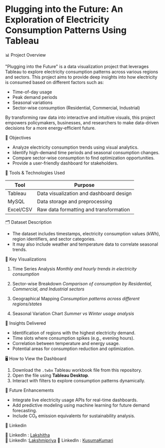 # Plugging into the Future: An Exploration of Electricity Consumption Patterns Using Tableau

📊 Project Overview

"Plugging into the Future" is a data visualization project that leverages Tableau to explore electricity consumption patterns across various regions and sectors. This project aims to provide deep insights into how electricity is consumed based on different factors such as:

- Time-of-day usage
- Peak demand periods
- Seasonal variations
- Sector-wise consumption (Residential, Commercial, Industrial)

By transforming raw data into interactive and intuitive visuals, this project empowers policymakers, businesses, and researchers to make data-driven decisions for a more energy-efficient future.


🎯 Objectives

- Analyze electricity consumption trends using visual analytics.
- Identify high-demand time periods and seasonal consumption changes.
- Compare sector-wise consumption to find optimization opportunities.
- Provide a user-friendly dashboard for stakeholders.


🧰 Tools & Technologies Used

| Tool          | Purpose                                 |
|---------------|-----------------------------------------|
|   Tableau     | Data visualization and dashboard design |
|   MySQL       | Data storage and preprocessing          |
|   Excel/CSV   | Raw data formatting and transformation  |



🗂️ Dataset Description

- The dataset includes timestamps, electricity consumption values (kWh), region identifiers, and sector categories.
- It may also include weather and temperature data to correlate seasonal trends.



📌 Key Visualizations

1. Time Series Analysis
   _Monthly and hourly trends in electricity consumption_

2. Sector-wise Breakdown 
   _Comparison of consumption by Residential, Commercial, and Industrial sectors_

3. Geographical Mapping 
   _Consumption patterns across different regions/states_

4. Seasonal Variation Chart
   _Summer vs Winter usage analysis_



🧠 Insights Delivered

- Identification of regions with the highest electricity demand.
- Time slots where consumption spikes (e.g., evening hours).
- Correlation between temperature and energy usage.
- Potential areas for consumption reduction and optimization.


 🖥️ How to View the Dashboard

1. Download the `.twbx` Tableau workbook file from this repository.
2. Open the file using **Tableau Desktop**.
3. Interact with filters to explore consumption patterns dynamically.


🔮 Future Enhancements

- Integrate live electricity usage APIs for real-time dashboards.
- Add predictive modeling using machine learning for future demand forecasting.
- Include CO₂ emission equivalents for sustainability analysis.


👤 Linkedin

🔗 LinkedIn : [Lakshitha](https://www.linkedin.com/in/dumpa-lakshitha-4720a3327/)  
🔗 LinkedIn :[Lakshmipriya](https://www.linkedin.com/in/lakshmipriya-vinukonda-46911b354?utm_source=share&utm_campaign=share_via&utm_content=profile&utm_medium=android_app)
🔗 LinkedIn : [KusumaKumari](https://www.linkedin.com/in/k-kusuma-kumari-012267343) 


